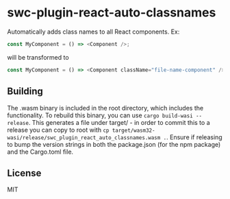 # swc-plugin-react-auto-classnames

Automatically adds class names to all React components. Ex:

```ts
const MyComponent = () => <Component />;
```
will be transformed to

```ts
const MyComponent = () => <Component className="file-name-component" />;
```

## Building

The .wasm binary is included in the root directory, which includes the functionality.
To rebuild this binary, you can use `cargo build-wasi --release`. This generates a file
under target/ - in order to commit this to a release you can copy to root with
`cp target/wasm32-wasi/release/swc_plugin_react_auto_classnames.wasm .`. Ensure if
releasing to bump the version strings in both the package.json (for the npm package)
and the Cargo.toml file.

## License

MIT
